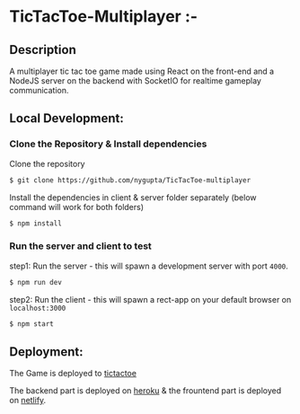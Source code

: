 # TicTacToe-Multiplayer :-

## Description
A multiplayer tic tac toe game made using React on the front-end and a NodeJS server on the backend with SocketIO for realtime gameplay communication.


## Local Development:
### Clone the Repository & Install dependencies
Clone the repository
```sh
$ git clone https://github.com/nygupta/TicTacToe-multiplayer
```
Install the dependencies in client & server folder separately (below command will work for both folders)
```sh
$ npm install
```

### Run the server and client to test
step1:
Run the server - this will spawn a development server with port `4000`.
```sh
$ npm run dev
```
step2:
Run the client - this will spawn a rect-app on your default browser on `localhost:3000`
```sh
$ npm start
```


## Deployment:

The Game is deployed to [tictactoe](https://tictactoe-multiplayer.netlify.app/)

The backend part is deployed on [heroku](https://dashboard.heroku.com/apps/tictactoe--multiplayer/deploy/heroku-git) & the frountend part is deployed on [netlify](https://app.netlify.com/sites/tictactoe-multiplayer/overview).